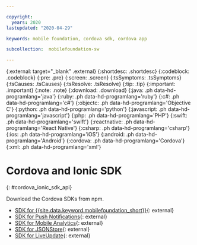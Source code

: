 ```yaml
---

copyright:
  years: 2020
lastupdated: "2020-04-29"

keywords: mobile foundation, cordova sdk, cordova app

subcollection:  mobilefoundation-sw

---
```


{:external: target="_blank" .external}
{:shortdesc: .shortdesc}
{:codeblock: .codeblock}
{:pre: .pre}
{:screen: .screen}
{:tsSymptoms: .tsSymptoms}
{:tsCauses: .tsCauses}
{:tsResolve: .tsResolve}
{:tip: .tip}
{:important: .important}
{:note: .note}
{:download: .download}
{:java: .ph data-hd-programlang='java'}
{:ruby: .ph data-hd-programlang='ruby'}
{:c#: .ph data-hd-programlang='c#'}
{:objectc: .ph data-hd-programlang='Objective C'}
{:python: .ph data-hd-programlang='python'}
{:javascript: .ph data-hd-programlang='javascript'}
{:php: .ph data-hd-programlang='PHP'}
{:swift: .ph data-hd-programlang='swift'}
{:reactnative: .ph data-hd-programlang='React Native'}
{:csharp: .ph data-hd-programlang='csharp'}
{:ios: .ph data-hd-programlang='iOS'}
{:android: .ph data-hd-programlang='Android'}
{:cordova: .ph data-hd-programlang='Cordova'}
{:xml: .ph data-hd-programlang='xml'}

#	Cordova and Ionic SDK
{: #cordova_ionic_sdk_api}

Download the Cordova SDKs from npm.

* [SDK for {{site.data.keyword.mobilefoundation_short}}](https://www.npmjs.com/package/cordova-plugin-mfp){: external}
* [SDK for Push Notifications](https://www.npmjs.com/package/cordova-plugin-mfp-push){: external}
* [SDK for Mobile Analytics](https://www.npmjs.com/package/cordova-plugin-mfp-analytics){: external}
* [SDK for JSONStore](https://www.npmjs.com/package/cordova-plugin-mfp-jsonstore){: external}
* [SDK for LiveUpdate](https://www.npmjs.com/package/cordova-plugin-mfp-liveupdate){: external}
